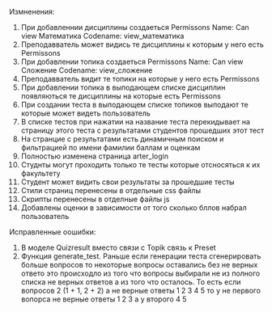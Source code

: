 Измненения:

1. При добавленнии дисциплины создаеться Permissons Name: Can view Математика Codename: view_математика 
2. Преподавватель может видись те дисциплины к которым у него есть Permissons
3. При добавлении топика создаеться Permissons Name: Can view Сложение Codename: view_сложение
4. Преподавватель видит те топики на которые у него есть Permissons
5. При добавлении топика в выподающем списке дисциплин появляються те дисциплины на которые есть Permissons
6. При создании теста в выподающем списке топиков выподают те которые может видеть пользователь
7. В списке тестов при нажатии на название теста перекидывает на страницу этого теста с результатами студентов прошедших этот тест
8. На странцие с результатами есть динамичным поиском и фильтрацией по имени фамилии баллам и оценкам  
9. Полностью изменена страница arter_login
10. Студнты могут проходить только те тесты которые отсносяться к их факультету 
11. Студент может видить свои результаты за прошедшие тесты
12. Стили страниц перенесены в отдельные css файлы
13. Скрипты перенесены в отделные файлы js 
14. Добавлены оценки в зависимости от того сколько бллов набрал пользователь 

Исправленные оошибки:
1. В моделе Quizresult вместо связи с Topik связь к Preset
2. Функция generate_test. Раньше  если генерации теста сгенерировать больше вопросов то некоторые вопросы оставались без не верных ответо это происходло из того что вопросы выбирали не из полного списка не верных ответов а из того что осталось. То есть если вопросов 2 (1 + 1, 2 + 2) а не верные ответы 1 2 3 4 5 то у не первого вопорса не верные ответы 1 2 3 а у второго 4 5  
